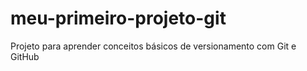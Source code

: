 # meu-primeiro-projeto-git
Projeto para aprender conceitos básicos de versionamento com Git e GitHub
